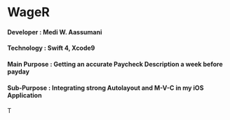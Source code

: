 # WageR


#### Developer : Medi W. Aassumani
#### Technology : Swift 4, Xcode9
#### Main Purpose : Getting an accurate Paycheck Description a week before payday
#### Sub-Purpose : Integrating strong Autolayout and M-V-C in my iOS Application

T

